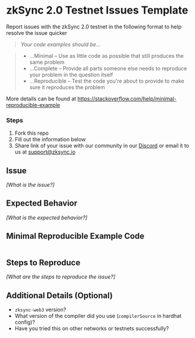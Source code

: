 # zkSync 2.0 Testnet Issues Template
Report issues with the zkSync 2.0 testnet in the following format to help resolve the issue quicker

> *Your code examples should be…*

> - …Minimal – Use as little code as possible that still produces the same problem
> - …Complete – Provide all parts someone else needs to reproduce your problem in the question itself
> - …Reproducible – Test the code you're about to provide to make sure it reproduces the problem

More details can be found at https://stackoverflow.com/help/minimal-reproducible-example

### Steps
1. Fork this repo
1. Fill out the information below
1. Share link of your issue with our community in our [Discord](https://discord.com/invite/px2aR7w) or email it to us at [support@zksync.io](mailto:support@zksync.io)

## Issue
*[What is the issue?]*

## Expected Behavior
*[What is the expected behavior?]*

## Minimal Reproducible Example Code
```

```

## Steps to Reproduce
*[What are the steps to reproduce the issue?]*

## Additional Details (Optional)
- `zksync-web3` version?
- What version of the compiler did you use (`compilerSource` in hardhat config)?
- Have you tried this on other networks or testnets successfully?
